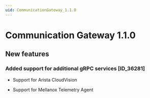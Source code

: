 ```yaml
---
uid: CommunicationGateway_1.1.0
---
```


# Communication Gateway 1.1.0

## New features

### Added support for additional gRPC services [ID_36281]

* Support for Arista CloudVision

* Support for Mellanox Telemetry Agent